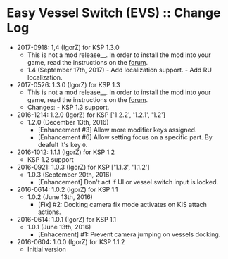 # Easy Vessel Switch (EVS) :: Change Log

* 2017-0918: 1,4 (IgorZ) for KSP 1.3.0
	+ This is not a mod release__. In order to install the mod into your game, read the instructions on the [forum](http://forum.kerbalspaceprogram.com/index.php?/topic/141180-13-easy-vessel-switch-evs-v130).
	+ 1.4 (September 17th, 2017)
			- Add localization support.
			- Add RU localization.
* 2017-0526: 1.3.0 (IgorZ) for KSP 1.3
	+ This is not a mod release__. In order to install the mod into your game, read the instructions on the [forum](http://forum.kerbalspaceprogram.com/index.php?/topic/141180-13-easy-vessel-switch-evs-v130).
	+ Changes:
			- KSP 1.3 support.
* 2016-1214: 1.2.0 (IgorZ) for KSP ['1.2.2', '1.2.1', '1.2']
	+ 1.2.0 (December 13th, 2016)
		- [Enhancement #3] Allow more modifier keys assigned.
		- [Enhancement #6] Allow setting focus on a specific part. By deafult it's key `O`.
* 2016-1012: 1.1.1 (IgorZ) for KSP 1.2
	+ KSP 1.2 support
* 2016-0921: 1.0.3 (IgorZ) for KSP ['1.1.3', '1.1.2']
	+ 1.0.3 (September 20th, 2016)
		- [Enhancement] Don't act if UI or vessel switch input is locked.
* 2016-0614: 1.0.2 (IgorZ) for KSP 1.1
	+ 1.0.2 (June 13th, 2016)
		- [Fix] #2: Docking camera fix mode activates on KIS attach actions.
* 2016-0614: 1.0.1 (IgorZ) for KSP 1.1
	+ 1.0.1 (June 13th, 2016)
		- [Enhacement] #1: Prevent camera jumping on vessels docking.
* 2016-0604: 1.0.0 (IgorZ) for KSP 1.1.2
	+ Initial version
